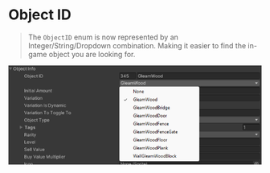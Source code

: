 # Object ID
> The `ObjectID` enum is now represented by an Integer/String/Dropdown combination.
> Making it easier to find the in-game object you are looking for.

![Object ID Dropdown](pics/object-id-dropdown.png)